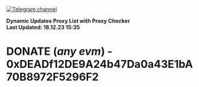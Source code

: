 [![Telegram channel](https://img.shields.io/endpoint?url=https://runkit.io/damiankrawczyk/telegram-badge/branches/master?url=https://t.me/n4z4v0d)](https://t.me/n4z4v0d) 

**Dynamic Updates Proxy List with Proxy Checker**  
**Last Updated: 18.12.23 15:35**

# DONATE (_any evm_) - 0xDEADf12DE9A24b47Da0a43E1bA70B8972F5296F2
